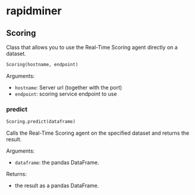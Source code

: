 
# rapidminer


## Scoring

Class that allows you to use the Real-Time Scoring agent directly on a dataset.



```python
Scoring(hostname, endpoint)
```

Arguments:
- `hostname`: Server url (together with the port)
- `endpoint`: scoring service endpoint to use


### predict
```python
Scoring.predict(dataframe)
```

Calls the Real-Time Scoring agent on the specified dataset and returns the result.

Arguments:
- `dataframe`: the pandas DataFrame.



Returns:


- the result as a pandas DataFrame.
